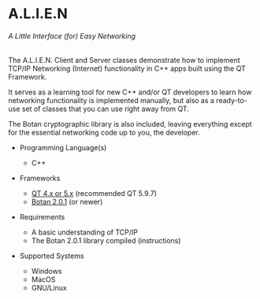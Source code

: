 # A.L.I.E.N
###### A Little Interface (for) Easy Networking

The A.L.I.E.N. Client and Server classes demonstrate how to implement TCP/IP Networking (Internet) functionality in C++ apps built using the QT Framework.

It serves as a learning tool for new C++ and/or QT developers to learn how networking functionality is implemented manually, but also as a ready-to-use set of classes that you can use right away from QT.

The Botan cryptographic library is also included, leaving everything except for the essential networking code up to you, the developer.

* Programming Language(s)
  * C++

* Frameworks
  * [QT 4.x or 5.x](https://download.qt.io/archive/qt/5.9/5.9.7/) (recommended QT 5.9.7)
  * [Botan 2.0.1](https://botan.randombit.net/) (or newer)
  
* Requirements
  * A basic understanding of TCP/IP
  * The Botan 2.0.1 library compiled (instructions)

* Supported Systems
  * Windows
  * MacOS
  * GNU/Linux
